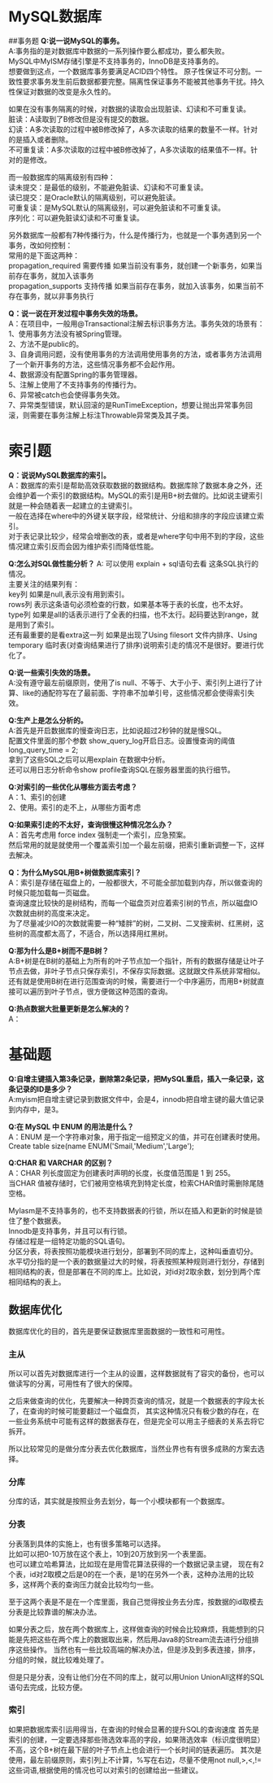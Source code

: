 # MySQL数据库

##事务题
**Q:说一说MySQL的事务。**  
A:事务指的是对数据库中数据的一系列操作要么都成功，要么都失败。  
MySQL中MyISM存储引擎是不支持事务的，InnoDB是支持事务的。  
想要做到这点，一个数据库事务要满足ACID四个特性。
原子性保证不可分割。一致性要求事务发生前后数据都要完整。隔离性保证事务不能被其他事务干扰。持久性保证对数据的改变是永久性的。
  
如果在没有事务隔离的时候，对数据的读取会出现脏读、幻读和不可重复读。  
脏读：A读取到了B修改但是没有提交的数据。  
幻读：A多次读取的过程中被B修改掉了，A多次读取的结果的数量不一样。针对的是插入或者删除。  
不可重复读：A多次读取的过程中被B修改掉了，A多次读取的结果值不一样。针对的是修改。 
   
而一般数据库的隔离级别有四种：  
读未提交：是最低的级别，不能避免脏读、幻读和不可重复读。  
读已提交：是Oracle默认的隔离级别，可以避免脏读。  
可重复读：是MySQL默认的隔离级别，可以避免脏读和不可重复读。  
序列化：可以避免脏读幻读和不可重复读。  
  
另外数据库一般都有7种传播行为，什么是传播行为，也就是一个事务遇到另一个事务，改如何控制：  
常用的是下面这两种：  
propagation_required 需要传播 如果当前没有事务，就创建一个新事务，如果当前存在事务，就加入该事务     
propagation_supports 支持传播 如果当前存在事务，就加入该事务，如果当前不存在事务，就以非事务执行    
   
  
**Q：说一说在开发过程中事务失效的场景。**  
A：在项目中，一般用@Transactional注解去标识事务方法。事务失效的场景有：  
1、使用事务方法没有被Spring管理。  
2、方法不是public的。  
3、自身调用问题，没有使用事务的方法调用使用事务的方法，或者事务方法调用了一个新开事务的方法，这些情况事务都不会起作用。  
4、数据源没有配置Spring的事务管理器。  
5、注解上使用了不支持事务的传播行为。  
6、异常被catch也会使得事务失效。  
7、异常类型错误，默认回滚的是RunTimeException，想要让抛出异常事务回滚，则需要在事务注解上标注Throwable异常类及其子类。  
  

# 索引题   

**Q：说说MySQL数据库的索引。**  
A：数据库的索引是帮助高效获取数据的数据结构。数据库除了数据本身之外，还会维护着一个索引的数据结构。MySQL的索引是用B+树去做的。比如说主键索引就是一种会随着表一起建立的主键索引。  
一般在选择在where中的外键关联字段，经常统计、分组和排序的字段应该建立索引。  
对于表记录比较少，经常会增删改的表，或者是where字句中用不到的字段，这些情况建立索引反而会因为维护索引而降低性能。  
  
**Q:怎么对SQL做性能分析？**
A: 可以使用 explain + sql语句去看 这条SQL执行的情况。  
主要关注的结果列有：   
key列 如果是null,表示没有用到索引。  
rows列 表示这条语句必须检查的行数，如果基本等于表的长度，也不太好。  
type列 如果是all的话表示进行了全表的扫描，也不太行。起码要达到range，就是用到了索引。  
还有最重要的是看extra这一列 如果是出现了Using filesort 文件内排序、Using temporary 临时表(对查询结果进行了排序)说明索引走的情况不是很好。要进行优化了。  
   
**Q:说一些索引失效的场景。**  
A:没有遵守最左前缀原则，使用了is null、不等于、大于小于、索引列上进行了计算、like的通配符写在了最前面、字符串不加单引号，这些情况都会使得索引失效。    
  
  
**Q:生产上是怎么分析的。**  
A:首先是开启数据库的慢查询日志，比如说超过2秒钟的就是慢SQL。   
配置文件里面的那个参数 show_query_log开启日志。设置慢查询的阈值 long_query_time = 2;  
拿到了这些SQL之后可以用explain 在数据中分析。  
还可以用日志分析命令show profile查询SQL在服务器里面的执行细节。  

**Q:对索引的一些优化从哪些方面去考虑？**  
A：1、索引的创建   
2、使用。索引的走不上，从哪些方面考虑  

**Q:如果索引走的不太好，查询很慢这种情况怎么办？**  
A：首先考虑用 force index 强制走一个索引，应急预案。  
然后常用的就是就使用一个覆盖索引加一个最左前缀，把索引重新调整一下，这样去解决。  
  
  
**Q：为什么MySQL用B+树做数据库索引？**    
A：索引是存储在磁盘上的，一般都很大，不可能全部加载到内存，所以做查询的时候只能加载每一页磁盘。  
查询速度比较快的是树结构，而每一个磁盘页对应着索引树的节点，所以磁盘IO次数就由树的高度来决定。  
为了尽量减少IO的次数就需要一种“矮胖”的树，二叉树、二叉搜索树、红黑树，这些树的高度都太高了，不适合，所以选择用红黑树。
  
**Q:那为什么是B+树而不是B树？**  
A:B+树是在B树的基础上为所有的叶子节点加一个指针，所有的数据存储是让叶子节点去做，非叶子节点只保存索引，不保存实际数据。这就跟文件系统非常相似。  
还有就是使用B树在进行范围查询的时候，需要进行一个中序遍历，而用B+树就直接可以遍历到叶子节点，很方便做这种范围的查询。  
  

**Q:热点数据大批量更新是怎么解决的？**    
A： 




# 基础题
**Q:自增主键插入第3条记录，删除第2条记录，把MySQL重启，插入一条记录，这条记录的ID是多少？**  
A:myism把自增主键记录到数据文件中，会是4，innodb把自增主键的最大值记录到内存中，是3。


**Q:在 MySQL 中 ENUM 的用法是什么？**  
A：ENUM 是一个字符串对象，用于指定一组预定义的值，并可在创建表时使用。  
Create table size(name ENUM('Smail,'Medium','Large');

**Q:CHAR 和 VARCHAR 的区别？**  
A：CHAR 列长度固定为创建表时声明的长度，长度值范围是 1 到 255。  
当CHAR 值被存储时，它们被用空格填充到特定长度，检索CHAR值时需删除尾随空格。    


MyIasm是不支持事务的，也不支持数据表的行锁，所以在插入和更新的时候是锁住了整个数据表。  
Innodb是支持事务，并且可以有行锁。    
存储过程是一组特定功能的SQL语句。  
分区分表，将表按照功能模块进行划分，部署到不同的库上，这种叫垂直切分。  
水平切分指的是一个表的数据量过大的时候，将表按照某种规则进行划分，存储到相同结构的表，但是部署在不同的库上。比如说，对id对2取余数，划分到两个库相同结构的表上。  


## 数据库优化
数据库优化的目的，首先是要保证数据库里面数据的一致性和可用性。 
  
### 主从
所以可以首先对数据库进行一个主从的设置，这样数据就有了容灾的备份，也可以做读写的分离，可用性有了很大的保障。

之后来做查询的优化，先要解决一种跨页查询的情况，就是一个数据表的字段太长了，在查询的时候可能要翻过一个磁盘页，
其实这种情况只有极少数的存在，在一些业务系统中可能有这样的数据表存在，但是完全可以用主子细表的关系去将它拆开。

所以比较常见的是做分库分表去优化数据库，当然业界也有有很多成熟的方案去选择。
  
### 分库
分库的话，其实就是按照业务去划分，每一个小模块都有一个数据库。
  
### 分表
分表落到具体的实施上，也有很多策略可以选择。  
比如可以把0-10万放在这个表上，10到20万放到另一个表里面。  
也可以建立哈希算法，比如现在是用雪花算法获得的一个数据记录主键，
现在有2个表，id对2取模之后是0的在一个表，是1的在另外一个表，这种办法用的比较多，这样两个表的查询压力就会比较均匀一些。

至于这两个表是不是在一个库里面，我自己觉得按业务去分库，按数据的id取模去分表是比较靠谱的解决办法。

如果分表之后，放在两个数据库上，这样做查询的时候会比较麻烦，我能想到的只能是先把这些在两个库上的数据取出来，然后用Java8的Stream流去进行分组排序这些操作。
当然也有一些比较高端的解决办法，但是涉及到多表连接，排序，分组的时候，就比较难处理了。

但是只是分表，没有让他们分在不同的库上，就可以用Union UnionAll这样的SQL语句去完成，比较方便。
  
### 索引
如果把数据库索引运用得当，在查询的时候会显著的提升SQL的查询速度
首先是索引的创建，一定要选择那些筛选效率高的字段，如果筛选效率（标识度很明显）不高，这个B+树在最下层的叶子节点上也会进行一个长时间的链表遍历。
其次是使用，最左前缀原则，索引列上不计算，%写在右边，尽量不使用not null,>,<,!= 这些词语,根据使用的情况也可以对索引的创建给出一些建议。

